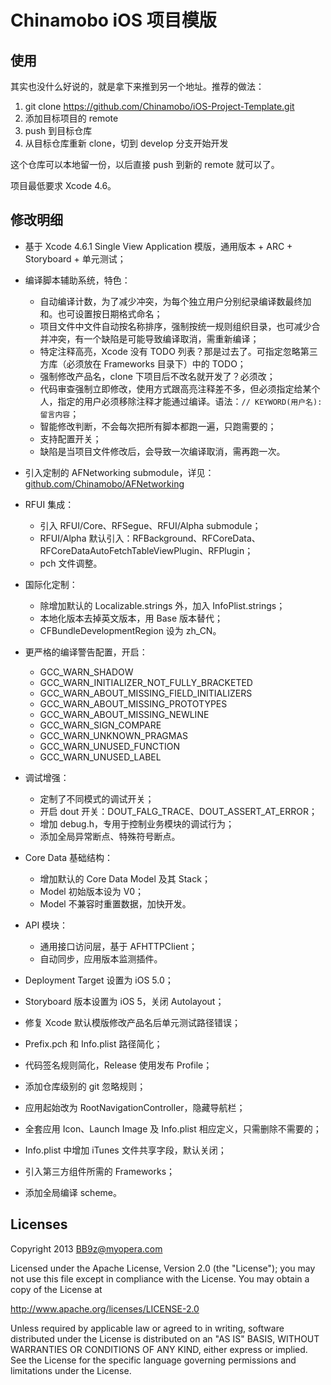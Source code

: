 Chinamobo iOS 项目模版
====

使用
----
其实也没什么好说的，就是拿下来推到另一个地址。推荐的做法：

1. git clone https://github.com/Chinamobo/iOS-Project-Template.git
2. 添加目标项目的 remote
3. push 到目标仓库
4. 从目标仓库重新 clone，切到 develop 分支开始开发

这个仓库可以本地留一份，以后直接 push 到新的 remote 就可以了。

项目最低要求 Xcode 4.6。

修改明细
----
* 基于 Xcode 4.6.1 Single View Application 模版，通用版本 + ARC + Storyboard + 单元测试；

* 编译脚本辅助系统，特色：
  - 自动编译计数，为了减少冲突，为每个独立用户分别纪录编译数最终加和。也可设置按日期格式命名；
  - 项目文件中文件自动按名称排序，强制按统一规则组织目录，也可减少合并冲突，有一个缺陷是可能导致编译取消，需重新编译；
  - 特定注释高亮，Xcode 没有 TODO 列表？那是过去了。可指定忽略第三方库（必须放在 Frameworks 目录下）中的 TODO；
  - 强制修改产品名，clone 下项目后不改名就开发了？必须改；
  - 代码审查强制立即修改，使用方式跟高亮注释差不多，但必须指定给某个人，指定的用户必须移除注释才能通过编译。语法：`// KEYWORD(用户名): 留言内容`；
  - 智能修改判断，不会每次把所有脚本都跑一遍，只跑需要的；
  - 支持配置开关；
  - 缺陷是当项目文件修改后，会导致一次编译取消，需再跑一次。
  
* 引入定制的 AFNetworking submodule，详见：[github.com/Chinamobo/AFNetworking](https://github.com/Chinamobo/AFNetworking)
  
* RFUI 集成：
  - 引入 RFUI/Core、RFSegue、RFUI/Alpha submodule；
  - RFUI/Alpha 默认引入：RFBackground、RFCoreData、RFCoreDataAutoFetchTableViewPlugin、RFPlugin；
  - pch 文件调整。
  
* 国际化定制：
  - 除增加默认的 Localizable.strings 外，加入 InfoPlist.strings；
  - 本地化版本去掉英文版本，用 Base 版本替代；
  - CFBundleDevelopmentRegion 设为 zh_CN。
  
* 更严格的编译警告配置，开启：
  - GCC_WARN_SHADOW
  - GCC_WARN_INITIALIZER_NOT_FULLY_BRACKETED
  - GCC_WARN_ABOUT_MISSING_FIELD_INITIALIZERS
  - GCC_WARN_ABOUT_MISSING_PROTOTYPES
  - GCC_WARN_ABOUT_MISSING_NEWLINE
  - GCC_WARN_SIGN_COMPARE
  - GCC_WARN_UNKNOWN_PRAGMAS
  - GCC_WARN_UNUSED_FUNCTION
  - GCC_WARN_UNUSED_LABEL
  
* 调试增强：
  - 定制了不同模式的调试开关；
  - 开启 dout 开关：DOUT_FALG_TRACE、DOUT_ASSERT_AT_ERROR；
  - 增加 debug.h，专用于控制业务模块的调试行为；
  - 添加全局异常断点、特殊符号断点。

* Core Data 基础结构：
  - 增加默认的 Core Data Model 及其 Stack；
  - Model 初始版本设为 V0；
  - Model 不兼容时重置数据，加快开发。
  
* API 模块：
  - 通用接口访问层，基于 AFHTTPClient；
  - 自动同步，应用版本监测插件。

* Deployment Target 设置为 iOS 5.0；
* Storyboard 版本设置为 iOS 5，关闭 Autolayout；
* 修复 Xcode 默认模版修改产品名后单元测试路径错误；
* Prefix.pch 和 Info.plist 路径简化；
* 代码签名规则简化，Release 使用发布 Profile；
* 添加仓库级别的 git 忽略规则；
* 应用起始改为 RootNavigationController，隐藏导航栏；
* 全套应用 Icon、Launch Image 及 Info.plist 相应定义，只需删除不需要的；
* Info.plist 中增加 iTunes 文件共享字段，默认关闭；
* 引入第三方组件所需的 Frameworks；
* 添加全局编译 scheme。
  
Licenses
----
Copyright 2013 BB9z@myopera.com

Licensed under the Apache License, Version 2.0 (the "License");
you may not use this file except in compliance with the License.
You may obtain a copy of the License at

  http://www.apache.org/licenses/LICENSE-2.0

Unless required by applicable law or agreed to in writing, software
distributed under the License is distributed on an "AS IS" BASIS,
WITHOUT WARRANTIES OR CONDITIONS OF ANY KIND, either express or implied.
See the License for the specific language governing permissions and
limitations under the License.
